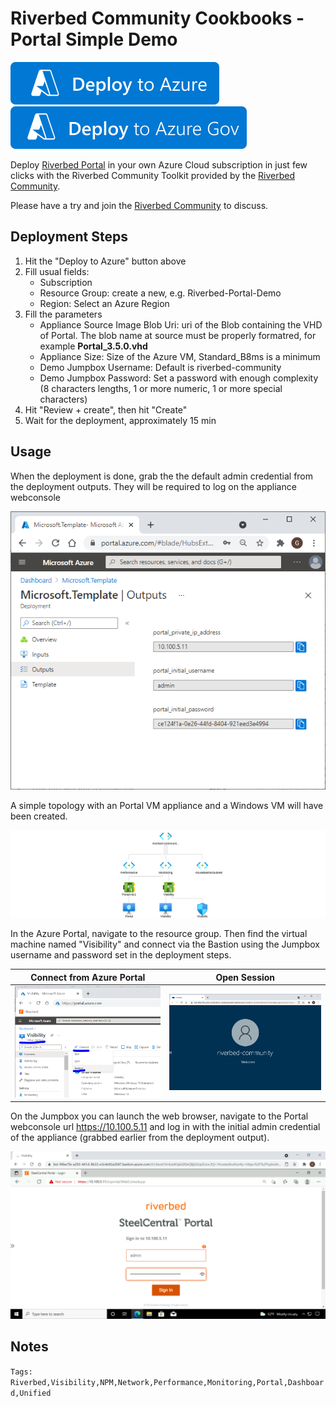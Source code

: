 # Riverbed Community Cookbooks - Portal Simple Demo

[![Deploy to Azure](https://raw.githubusercontent.com/Azure/azure-quickstart-templates/master/1-CONTRIBUTION-GUIDE/images/deploytoazure.svg?sanitize=true)](https://portal.azure.com/#create/Microsoft.Template/uri/https%3A%2F%2Fraw.githubusercontent.com%2Friverbed%2FRiverbed-Community-Toolkit%2Fmaster%2FPortal%2FAzure-Cloud-Cookbooks%2F101-portal-simple-demo%2Fazuredeploy.json) [![Deploy to Azure Gov](https://raw.githubusercontent.com/Azure/azure-quickstart-templates/master/1-CONTRIBUTION-GUIDE/images/deploytoazuregov.svg?sanitize=true)](https://portal.azure.us/#create/Microsoft.Template/uri/https%3A%2F%2Fraw.githubusercontent.com%2Friverbed%2FRiverbed-Community-Toolkit%2Fmaster%2FPortal%2FAzure-Cloud-Cookbooks%2F101-portal-simple-demo%2Fazuredeploy.json)

Deploy [Riverbed Portal](https://www.riverbed.com/products/npm/portal) in your own Azure Cloud subscription in just few clicks with the Riverbed Community Toolkit provided by the [Riverbed Community](https://community.riverbed.com/).

Please have a try and join the [Riverbed Community](https://community.riverbed.com/) to discuss.

## Deployment Steps

1. Hit the "Deploy to Azure" button above
2. Fill usual fields:
    - Subscription
    - Resource Group: create a new, e.g. Riverbed-Portal-Demo
    - Region: Select an Azure Region
3. Fill the parameters
    - Appliance Source Image Blob Uri: uri of the Blob containing the VHD of Portal. The blob name at source must be properly formatred, for example **Portal_3.5.0.vhd**
    - Appliance Size: Size of the Azure VM, Standard_B8ms is a minimum
    - Demo Jumpbox Username: Default is riverbed-community
    - Demo Jumpbox Password: Set a password with enough complexity (8 characters lengths, 1 or more numeric, 1 or more special characters)
4. Hit "Review + create", then hit "Create"
5. Wait for the deployment, approximately 15 min

## Usage

When the deployment is done, grab the the default admin credential from the deployment outputs. They will be required to log on the appliance webconsole

![Outputs](images/outputs.png)

A simple topology with an Portal VM appliance and a Windows VM will have been created.

![Topology](images/portal-demo-topology.svg)

In the Azure Portal, navigate to the resource group. Then find the virtual machine named "Visibility" and connect via the Bastion using the Jumpbox username and password set in the deployment steps.

| Connect from Azure Portal | Open Session | 
| --- | --- |
| ![Bastion](images/visibility-connect-bastion.png) | ![Session](images/visibility-bastion-session.png) |

On the Jumpbox you can launch the web browser, navigate to the Portal webconsole url https://10.100.5.11 and log in with the initial admin credential of the appliance (grabbed earlier from the deployment output).

![Portal Cloudy](images/visibility-potal-login.png)

## Notes

`Tags: Riverbed,Visibility,NPM,Network,Performance,Monitoring,Portal,Dashboard,Unified`

